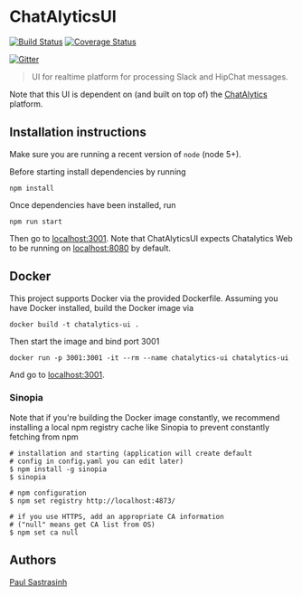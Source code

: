 # ChatAlyticsUI
[![Build Status](https://travis-ci.org/psastras/OpenChatAlytics/OpenChatAlyticsUI.svg?branch=master)](https://travis-ci.org/OpenChatAlytics/OpenChatAlyticsUI)
[![Coverage Status](https://coveralls.io/repos/github/OpenChatAlytics/OpenChatAlyticsUI/badge.svg?branch=master)](https://coveralls.io/github/OpenChatAlytics/OpenChatAlyticsUI?branch=master)

[![Gitter](https://badges.gitter.im/Join%20Chat.svg)](https://gitter.im/OpenChatAlytics?utm_source=badge&utm_medium=badge&utm_campaign=pr-badge&utm_content=badge)

> UI for realtime platform for processing Slack and HipChat messages.  

Note that this UI is dependent on (and built on top of) the [ChatAlytics](https://github.com/OpenChatAlytics/ChatAlytics) platform.

## Installation instructions

Make sure you are running a recent version of `node` (node 5+).

Before starting install dependencies by running

```
npm install
```

Once dependencies have been installed, run

```
npm run start
```

Then go to [localhost:3001](http://localhost:3001).  Note that ChatAlyticsUI expects Chatalytics Web to be running on [localhost:8080](http://localhost:8080) by default.

## Docker

This project supports Docker via the provided Dockerfile.  Assuming you have Docker installed, build the Docker image via

```
docker build -t chatalytics-ui .
```

Then start the image and bind port 3001 
```
docker run -p 3001:3001 -it --rm --name chatalytics-ui chatalytics-ui
```
And go to [localhost:3001](http://localhost:3001).

### Sinopia

Note that if you're building the Docker image constantly, we recommend installing a local npm registry cache like Sinopia to prevent constantly fetching from npm

```
# installation and starting (application will create default
# config in config.yaml you can edit later)
$ npm install -g sinopia
$ sinopia

# npm configuration
$ npm set registry http://localhost:4873/

# if you use HTTPS, add an appropriate CA information
# ("null" means get CA list from OS)
$ npm set ca null
```

## Authors

[Paul Sastrasinh](https://github.com/psastras/)
